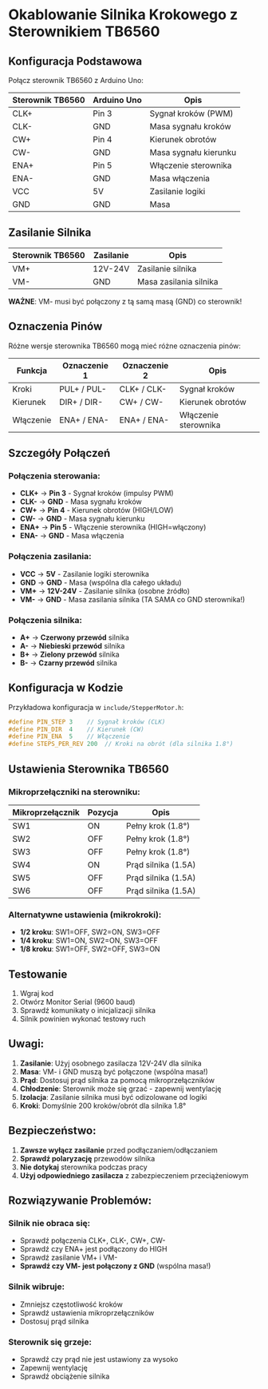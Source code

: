 # Okablowanie Silnika Krokowego z Sterownikiem TB6560

## Konfiguracja Podstawowa

Połącz sterownik TB6560 z Arduino Uno:

| Sterownik TB6560 | Arduino Uno | Opis                  |
| ---------------- | ----------- | --------------------- |
| CLK+             | Pin 3       | Sygnał kroków (PWM)   |
| CLK-             | GND         | Masa sygnału kroków   |
| CW+              | Pin 4       | Kierunek obrotów      |
| CW-              | GND         | Masa sygnału kierunku |
| ENA+             | Pin 5       | Włączenie sterownika  |
| ENA-             | GND         | Masa włączenia        |
| VCC              | 5V          | Zasilanie logiki      |
| GND              | GND         | Masa                  |

## Zasilanie Silnika

| Sterownik TB6560 | Zasilanie | Opis                   |
| ---------------- | --------- | ---------------------- |
| VM+              | 12V-24V   | Zasilanie silnika      |
| VM-              | GND       | Masa zasilania silnika |

**WAŻNE**: VM- musi być połączony z tą samą masą (GND) co sterownik!

## Oznaczenia Pinów

Różne wersje sterownika TB6560 mogą mieć różne oznaczenia pinów:

| Funkcja   | Oznaczenie 1 | Oznaczenie 2 | Opis                 |
| --------- | ------------ | ------------ | -------------------- |
| Kroki     | PUL+ / PUL-  | CLK+ / CLK-  | Sygnał kroków        |
| Kierunek  | DIR+ / DIR-  | CW+ / CW-    | Kierunek obrotów     |
| Włączenie | ENA+ / ENA-  | ENA+ / ENA-  | Włączenie sterownika |

## Szczegóły Połączeń

### Połączenia sterowania:

- **CLK+** → **Pin 3** - Sygnał kroków (impulsy PWM)
- **CLK-** → **GND** - Masa sygnału kroków
- **CW+** → **Pin 4** - Kierunek obrotów (HIGH/LOW)
- **CW-** → **GND** - Masa sygnału kierunku
- **ENA+** → **Pin 5** - Włączenie sterownika (HIGH=włączony)
- **ENA-** → **GND** - Masa włączenia

### Połączenia zasilania:

- **VCC** → **5V** - Zasilanie logiki sterownika
- **GND** → **GND** - Masa (wspólna dla całego układu)
- **VM+** → **12V-24V** - Zasilanie silnika (osobne źródło)
- **VM-** → **GND** - Masa zasilania silnika (TA SAMA co GND sterownika!)

### Połączenia silnika:

- **A+** → **Czerwony przewód** silnika
- **A-** → **Niebieski przewód** silnika
- **B+** → **Zielony przewód** silnika
- **B-** → **Czarny przewód** silnika

## Konfiguracja w Kodzie

Przykładowa konfiguracja w `include/StepperMotor.h`:

```cpp
#define PIN_STEP 3    // Sygnał kroków (CLK)
#define PIN_DIR  4    // Kierunek (CW)
#define PIN_ENA  5    // Włączenie
#define STEPS_PER_REV 200  // Kroki na obrót (dla silnika 1.8°)
```

## Ustawienia Sterownika TB6560

### Mikroprzełączniki na sterowniku:

| Mikroprzełącznik | Pozycja | Opis                |
| ---------------- | ------- | ------------------- |
| SW1              | ON      | Pełny krok (1.8°)   |
| SW2              | OFF     | Pełny krok (1.8°)   |
| SW3              | OFF     | Pełny krok (1.8°)   |
| SW4              | ON      | Prąd silnika (1.5A) |
| SW5              | OFF     | Prąd silnika (1.5A) |
| SW6              | OFF     | Prąd silnika (1.5A) |

### Alternatywne ustawienia (mikrokroki):

- **1/2 kroku**: SW1=OFF, SW2=ON, SW3=OFF
- **1/4 kroku**: SW1=ON, SW2=ON, SW3=OFF
- **1/8 kroku**: SW1=OFF, SW2=OFF, SW3=ON

## Testowanie

1. Wgraj kod
2. Otwórz Monitor Serial (9600 baud)
3. Sprawdź komunikaty o inicjalizacji silnika
4. Silnik powinien wykonać testowy ruch

## Uwagi:

1. **Zasilanie**: Użyj osobnego zasilacza 12V-24V dla silnika
2. **Masa**: VM- i GND muszą być połączone (wspólna masa!)
3. **Prąd**: Dostosuj prąd silnika za pomocą mikroprzełączników
4. **Chłodzenie**: Sterownik może się grzać - zapewnij wentylację
5. **Izolacja**: Zasilanie silnika musi być odizolowane od logiki
6. **Kroki**: Domyślnie 200 kroków/obrót dla silnika 1.8°

## Bezpieczeństwo:

1. **Zawsze wyłącz zasilanie** przed podłączaniem/odłączaniem
2. **Sprawdź polaryzację** przewodów silnika
3. **Nie dotykaj** sterownika podczas pracy
4. **Użyj odpowiedniego zasilacza** z zabezpieczeniem przeciążeniowym

## Rozwiązywanie Problemów:

### Silnik nie obraca się:

- Sprawdź połączenia CLK+, CLK-, CW+, CW-
- Sprawdź czy ENA+ jest podłączony do HIGH
- Sprawdź zasilanie VM+ i VM-
- **Sprawdź czy VM- jest połączony z GND** (wspólna masa!)

### Silnik wibruje:

- Zmniejsz częstotliwość kroków
- Sprawdź ustawienia mikroprzełączników
- Dostosuj prąd silnika

### Sterownik się grzeje:

- Sprawdź czy prąd nie jest ustawiony za wysoko
- Zapewnij wentylację
- Sprawdź obciążenie silnika
